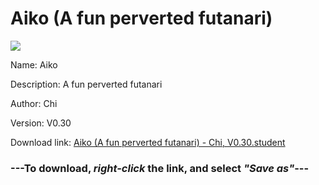 # Aiko (A fun perverted futanari)

<img src = "https://raw.githubusercontent.com/Arbiter1223/Daigaku-Gurashi-Custom-Students/master/Students/Files/Aiko%20(A%20fun%20perverted%20futanari).png">

Name: Aiko

Description: A fun perverted futanari

Author: Chi

Version: V0.30

Download link: <a href="https://raw.githubusercontent.com/Arbiter1223/Daigaku-Gurashi-Custom-Students/master/Students/Files/Aiko%20(A%20fun%20perverted%20futanari)%20-%20Chi%2C%20V0.30.student">Aiko (A fun perverted futanari) - Chi, V0.30.student</a>

### ---**To download, _right-click_ the link, and select _"Save as"_**---
